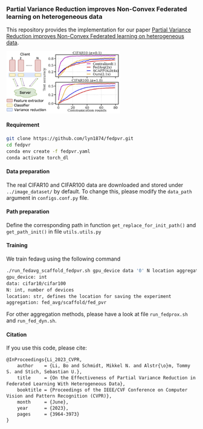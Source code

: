 ### Partial Variance Reduction improves Non-Convex Federated learning on heterogeneous data
This repository provides the implementation for our paper [Partial Variance Reduction improves Non-Convex Federated learning on heterogeneous data](https://arxiv.org/pdf/2212.02191.pdf). 

<img src="main_idea.png" width="60%" height="40%" />


#### Requirement 
```bash
git clone https://github.com/lyn1874/fedpvr.git
cd fedpvr
conda env create -f fedpvr.yaml
conda activate torch_dl
```

#### Data preparation

The real CIFAR10 and CIFAR100 data are downloaded and stored under `../image_dataset/` by default. To change this, please modify the `data_path` argument in `configs.conf.py` file.

#### Path preparation
Define the corresponding path in function `get_replace_for_init_path()` and `get_path_init()` in file `utils.utils.py`

#### Training
We train fedavg using the following command
```bash
./run_fedavg_scaffold_fedpvr.sh gpu_device data '0' N location aggregation 
gpu_device: int
data: cifar10/cifar100
N: int, number of devices
location: str, defines the location for saving the experiment
aggregation: fed_avg/scaffold/fed_pvr 
```
For other aggregation methods, please have a look at file `run_fedprox.sh` and `run_fed_dyn.sh`.


#### Citation
If you use this code, please cite:
```
@InProceedings{Li_2023_CVPR,
    author    = {Li, Bo and Schmidt, Mikkel N. and Alstr{\o}m, Tommy S. and Stich, Sebastian U.},
    title     = {On the Effectiveness of Partial Variance Reduction in Federated Learning With Heterogeneous Data},
    booktitle = {Proceedings of the IEEE/CVF Conference on Computer Vision and Pattern Recognition (CVPR)},
    month     = {June},
    year      = {2023},
    pages     = {3964-3973}
}
```
